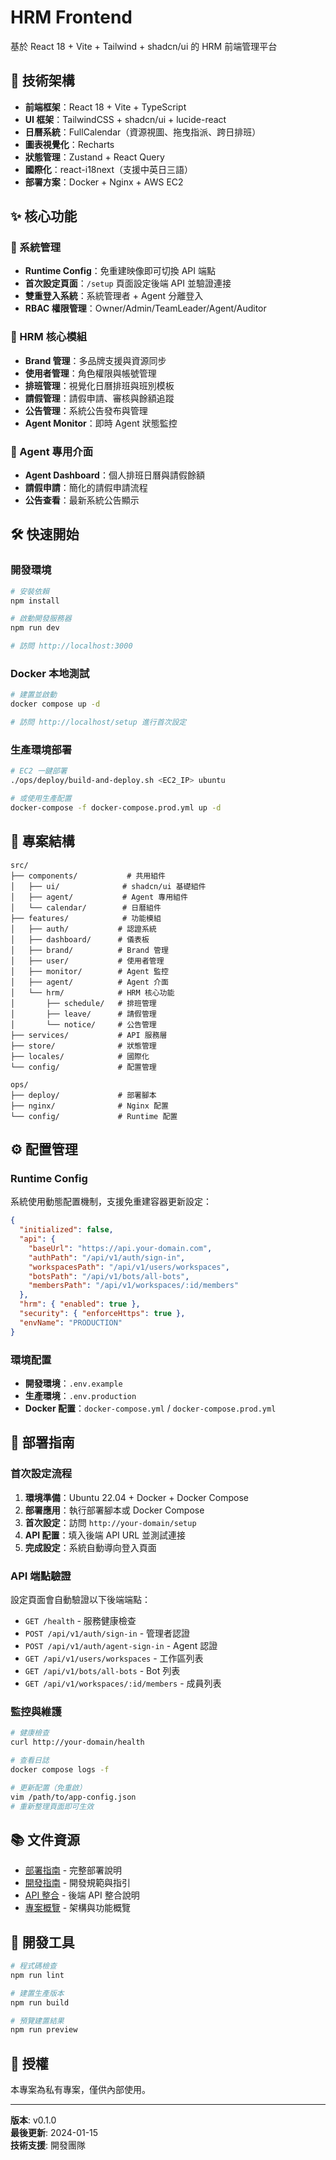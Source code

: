 # HRM Frontend

基於 React 18 + Vite + Tailwind + shadcn/ui 的 HRM 前端管理平台

## 🚀 技術架構

- **前端框架**：React 18 + Vite + TypeScript
- **UI 框架**：TailwindCSS + shadcn/ui + lucide-react
- **日曆系統**：FullCalendar（資源視圖、拖曳指派、跨日排班）
- **圖表視覺化**：Recharts
- **狀態管理**：Zustand + React Query
- **國際化**：react-i18next（支援中英日三語）
- **部署方案**：Docker + Nginx + AWS EC2

## ✨ 核心功能

### 🔧 系統管理
- **Runtime Config**：免重建映像即可切換 API 端點
- **首次設定頁面**：`/setup` 頁面設定後端 API 並驗證連接
- **雙重登入系統**：系統管理者 + Agent 分離登入
- **RBAC 權限管理**：Owner/Admin/TeamLeader/Agent/Auditor

### 👥 HRM 核心模組
- **Brand 管理**：多品牌支援與資源同步
- **使用者管理**：角色權限與帳號管理
- **排班管理**：視覺化日曆排班與班別模板
- **請假管理**：請假申請、審核與餘額追蹤
- **公告管理**：系統公告發布與管理
- **Agent Monitor**：即時 Agent 狀態監控

### 🎯 Agent 專用介面
- **Agent Dashboard**：個人排班日曆與請假餘額
- **請假申請**：簡化的請假申請流程
- **公告查看**：最新系統公告顯示

## 🛠 快速開始

### 開發環境
```bash
# 安裝依賴
npm install

# 啟動開發服務器
npm run dev

# 訪問 http://localhost:3000
```

### Docker 本地測試
```bash
# 建置並啟動
docker compose up -d

# 訪問 http://localhost/setup 進行首次設定
```

### 生產環境部署
```bash
# EC2 一鍵部署
./ops/deploy/build-and-deploy.sh <EC2_IP> ubuntu

# 或使用生產配置
docker-compose -f docker-compose.prod.yml up -d
```

## 📁 專案結構

```
src/
├── components/           # 共用組件
│   ├── ui/              # shadcn/ui 基礎組件
│   ├── agent/           # Agent 專用組件
│   └── calendar/        # 日曆組件
├── features/            # 功能模組
│   ├── auth/           # 認證系統
│   ├── dashboard/      # 儀表板
│   ├── brand/          # Brand 管理
│   ├── user/           # 使用者管理
│   ├── monitor/        # Agent 監控
│   ├── agent/          # Agent 介面
│   └── hrm/            # HRM 核心功能
│       ├── schedule/   # 排班管理
│       ├── leave/      # 請假管理
│       └── notice/     # 公告管理
├── services/           # API 服務層
├── store/              # 狀態管理
├── locales/            # 國際化
└── config/             # 配置管理

ops/
├── deploy/             # 部署腳本
├── nginx/              # Nginx 配置
└── config/             # Runtime 配置
```

## ⚙️ 配置管理

### Runtime Config
系統使用動態配置機制，支援免重建容器更新設定：

```json
{
  "initialized": false,
  "api": {
    "baseUrl": "https://api.your-domain.com",
    "authPath": "/api/v1/auth/sign-in",
    "workspacesPath": "/api/v1/users/workspaces",
    "botsPath": "/api/v1/bots/all-bots",
    "membersPath": "/api/v1/workspaces/:id/members"
  },
  "hrm": { "enabled": true },
  "security": { "enforceHttps": true },
  "envName": "PRODUCTION"
}
```

### 環境配置
- **開發環境**：`.env.example`
- **生產環境**：`.env.production`
- **Docker 配置**：`docker-compose.yml` / `docker-compose.prod.yml`

## 🚀 部署指南

### 首次設定流程
1. **環境準備**：Ubuntu 22.04 + Docker + Docker Compose
2. **部署應用**：執行部署腳本或 Docker Compose
3. **首次設定**：訪問 `http://your-domain/setup`
4. **API 配置**：填入後端 API URL 並測試連接
5. **完成設定**：系統自動導向登入頁面

### API 端點驗證
設定頁面會自動驗證以下後端端點：
- `GET /health` - 服務健康檢查
- `POST /api/v1/auth/sign-in` - 管理者認證
- `POST /api/v1/auth/agent-sign-in` - Agent 認證
- `GET /api/v1/users/workspaces` - 工作區列表
- `GET /api/v1/bots/all-bots` - Bot 列表
- `GET /api/v1/workspaces/:id/members` - 成員列表

### 監控與維護
```bash
# 健康檢查
curl http://your-domain/health

# 查看日誌
docker compose logs -f

# 更新配置（免重啟）
vim /path/to/app-config.json
# 重新整理頁面即可生效
```

## 📚 文件資源

- [部署指南](./DEPLOYMENT.md) - 完整部署說明
- [開發指南](./docs/DEVELOPMENT_GUIDE.md) - 開發規範與指引
- [API 整合](./docs/API_INTEGRATION.md) - 後端 API 整合說明
- [專案概覽](./docs/PROJECT_OVERVIEW.md) - 架構與功能概覽

## 🔧 開發工具

```bash
# 程式碼檢查
npm run lint

# 建置生產版本
npm run build

# 預覽建置結果
npm run preview
```

## 📄 授權

本專案為私有專案，僅供內部使用。

---

**版本**: v0.1.0  
**最後更新**: 2024-01-15  
**技術支援**: 開發團隊